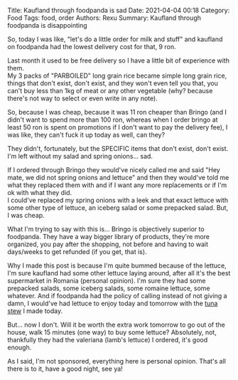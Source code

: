 Title: Kaufland through foodpanda is sad
Date: 2021-04-04 00:18
Category: Food
Tags: food, order
Authors: Rexu
Summary: Kaufland through foodpanda is disappointing

So, today I was like, "let's do a little order for milk and stuff" and kaufland on foodpanda had the lowest delivery cost for that, 9 ron.

Last month it used to be free delivery so I have a little bit of experience with them.  
My 3 packs of "PARBOILED" long grain rice became simple long grain rice, things that don't exist, don't exist, and they won't even tell you that, you can't buy less than 1kg of meat or any other vegetable (why? because there's not way to select or even write in any note).

So, because I was cheap, because it was 11 ron cheaper than Bringo (and I didn't want to spend more than 100 ron, whereas when I order bringo at least 50 ron is spent on promotions if I don't want to pay the delivery fee), I was like, they can't fuck it up today as well, can they?

They didn't, fortunately, but the SPECIFIC items that don't exist, don't exist. I'm left without my salad and spring onions... sad.

If I ordered through Bringo they would've nicely called me and said "Hey mate, we did not spring onions and lettuce" and then they would've told me what they replaced them with and if I want any more replacements or if I'm ok with what they did.  
I could've replaced my spring onions with a leek and that exact lettuce with some other type of lettuce, an iceberg salad or some prepacked salad. But, I was cheap.

What I'm trying to say with this is... Bringo is objectively superior to foodpanda. They have a way bigger library of products, they're more organized, you pay after the shopping, not before and having to wait days/weeks to get refunded (if you get, that is).

Why I made this post is because I'm quite bummed because of the lettuce, I'm sure kaufland had some other lettuce laying around, after all it's the best supermarket in Romania (personal opinion). I'm sure they had some prepacked salads, some iceberg salads, some romaine lettuce, some whatever. And if foodpanda had the policy of calling instead of not giving a damn, I would've had lettuce to enjoy today and tomorrow with the [tuna stew](https://www.maangchi.com/recipe/chamchi-jjigae) I made today.

But... now I don't. Will it be worth the extra work tomorrow to go out of the house, walk 15 minutes (one way) to buy some lettuce? Absolutely, not, thankfully they had the valeriana (lamb's lettuce) I ordered, it's good enough.

As I said, I'm not sponsored, everything here is personal opinion. That's all there is to it, have a good night, see ya!
